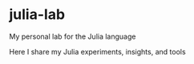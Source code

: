 # julia-lab
My personal lab for the Julia language

Here I share my Julia experiments, insights, and tools
